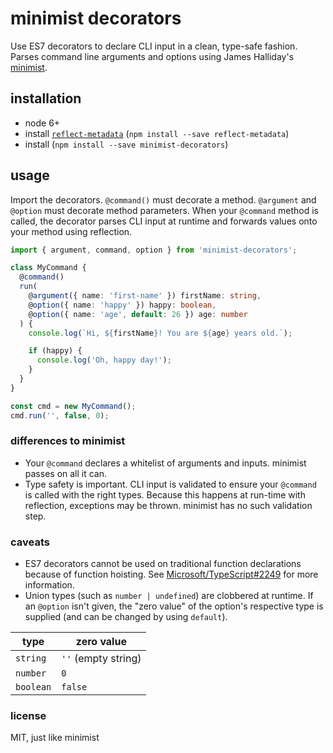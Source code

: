 # minimist decorators

Use ES7 decorators to declare CLI input in a clean, type-safe fashion. Parses
command line arguments and options using James Halliday's
[minimist](https://github.com/substack/minimist).

## installation

* node 6+
* install [`reflect-metadata`](https://github.com/rbuckton/ReflectDecorators)
  (`npm install --save reflect-metadata`)
* install (`npm install --save minimist-decorators`)

## usage

Import the decorators. `@command()` must decorate a method. `@argument` and
`@option` must decorate method parameters. When your `@command` method is
called, the decorator parses CLI input at runtime and forwards values onto your
method using reflection.

```typescript
import { argument, command, option } from 'minimist-decorators';

class MyCommand {
  @command()
  run(
    @argument({ name: 'first-name' }) firstName: string,
    @option({ name: 'happy' }) happy: boolean,
    @option({ name: 'age', default: 26 }) age: number
  ) {
    console.log(`Hi, ${firstName}! You are ${age} years old.`);

    if (happy) {
      console.log('Oh, happy day!');
    }
  }
}

const cmd = new MyCommand();
cmd.run('', false, 0);
```

### differences to minimist

* Your `@command` declares a whitelist of arguments and inputs. minimist passes
  on all it can.
* Type safety is important. CLI input is validated to ensure your `@command` is
  called with the right types. Because this happens at run-time with
  reflection, exceptions may be thrown. minimist has no such validation step.

### caveats

* ES7 decorators cannot be used on traditional function declarations because of
  function hoisting. See
  [Microsoft/TypeScript#2249](https://github.com/Microsoft/TypeScript/issues/2249)
  for more information.
* Union types (such as `number | undefined`) are clobbered at runtime. If an
  `@option` isn't given, the "zero value" of the option's respective type is
  supplied (and can be changed by using `default`).

| type      | zero value
|-----------|------------
| `string`  | `''` (empty string)
| `number`  | `0`
| `boolean` | `false`

### license

MIT, just like minimist
